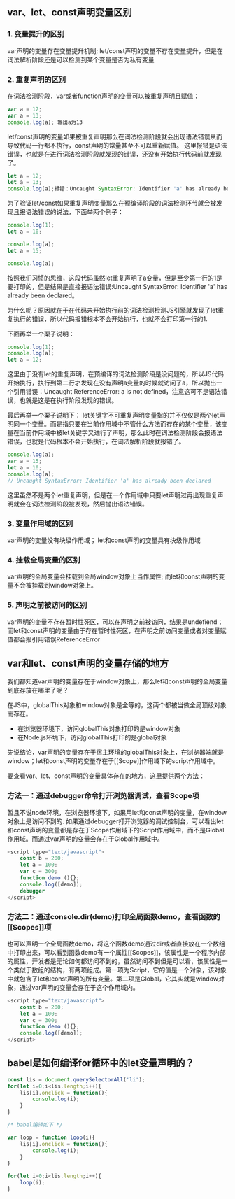 ## var、let、const声明变量区别

### 1. 变量提升的区别
var声明的变量存在变量提升机制;
let/const声明的变量不存在变量提升，但是在词法解析阶段还是可以检测到某个变量是否为私有变量

### 2. 重复声明的区别
在词法检测阶段，var或者function声明的变量可以被重复声明且赋值；

```js
var a = 12;
var a = 13;
console.log(a); 输出a为13
```

let/const声明的变量如果被重复声明那么在词法检测阶段就会出现语法错误从而导致代码一行都不执行，const声明的常量甚至不可以重新赋值。
这里报错是语法错误，也就是在进行词法检测阶段就发现的错误，还没有开始执行代码前就发现了。
```js
let a = 12;
let a = 13;
console.log(a);报错：Uncaught SyntaxError: Identifier 'a' has already been declared
```

为了验证let/const如果重复声明变量那么在预编译阶段的词法检测环节就会被发现且报语法错误的说法，下面举两个例子：
```js
console.log(1);
let a = 10;

console.log(a);
let a = 15;

console.log(a);
```
按照我们习惯的思维，这段代码虽然let重复声明了a变量，但是至少第一行的1是要打印的，但是结果是直接报语法错误:Uncaught SyntaxError: Identifier 'a' has already been declared。

为什么呢？原因就在于在代码未开始执行前的词法检测检测JS引擎就发现了let重复执行的错误，所以代码报错根本不会开始执行，也就不会打印第一行的1.

下面再举一个栗子说明：
```js
console.log(1);
console.log(a);
let a = 12;
```
这里由于没有let的重复声明，在预编译的词法检测阶段是没问题的，所以JS代码开始执行，执行到第二行才发现在没有声明a变量的时候就访问了a，所以抛出一个引用错误：Uncaught ReferenceError: a is not defined，注意这可不是语法错误，也就是这是在执行阶段发现的错误。

最后再举一个栗子说明下：
let关键字不可重复声明变量指的并不仅仅是两个let声明同一个变量。而是指只要在当前作用域中不管什么方法而存在的某个变量，该变量在当前作用域中被let关键字又进行了声明，那么此时在词法检测阶段会报语法错误，也就是代码根本不会开始执行，在词法解析阶段就报错了。
```js
console.log(a);
var a = 15;
let a = 10;
console.log(a);
// Uncaught SyntaxError: Identifier 'a' has already been declared
```
这里虽然不是两个let重复声明，但是在一个作用域中只要let声明过再出现重复声明就会在词法检测阶段被发现，然后抛出语法错误。

### 3. 变量作用域的区别
var声明的变量没有块级作用域；
let和const声明的变量具有块级作用域

### 4. 挂载全局变量的区别
var声明的全局变量会挂载到全局window对象上当作属性;
而let和const声明的变量不会被挂载到window对象上。

### 5. 声明之前被访问的区别
var声明的变量不存在暂时性死区，可以在声明之前被访问，结果是undefiend；
而let和const声明的变量由于存在暂时性死区，在声明之前访问变量或者对变量赋值都会报引用错误ReferenceError


## var和let、const声明的变量存储的地方
我们都知道var声明的变量存在于window对象上，那么let和const声明的全局变量到底存放在哪里了呢？

在JS中，globalThis对象和window对象是全等的，这两个都被当做全局顶级对象而存在。
+ 在浏览器环境下，访问globalThis对象打印的是window对象
+ 在Node.js环境下，访问globalThis打印的是global对象

先说结论，var声明的变量存在于宿主环境的globalThis对象上，在浏览器端就是window；let和const声明的变量存在于[[Scope]]作用域下的script作用域中。

要查看var、let、const声明的变量具体存在的地方，这里提供两个方法：
### 方法一：通过debugger命令打开浏览器调试，查看Scope项
暂且不说node环境，在浏览器环境下，如果用let和const声明的变量，在window对象上是访问不到的.
如果通过debugger打开浏览器的调试控制台，可以看出let和const声明的变量都是存在于Scope作用域下的Script作用域中，而不是Global作用域。而通过var声明的变量会存在于Global作用域中。
```js
<script type="text/javascript">
	const b = 200;
	let a = 100;
	var c = 300;
	function demo (){};
	console.log([demo]);
	debugger
</script>
```

### 方法二：通过console.dir(demo)打印全局函数demo，查看函数的[[Scopes]]项
也可以声明一个全局函数demo，将这个函数demo通过dir或者直接放在一个数组中打印出来，可以看到函数demo有一个属性[[Scopes]]，该属性是一个程序内部的属性，开发者是无论如何都访问不到的，虽然访问不到但是可以看，该属性是一个类似于数组的结构，有两项组成。第一项为Script，它的值是一个对象，该对象中就包含了let和const声明的所有变量。第二项是Global，它其实就是window对象，通过var声明的变量会存在于这个作用域内。
```js
<script type="text/javascript">
	const b = 200;
	let a = 100;
	var c = 300;
	function demo (){};
	console.log([demo]);
</script>
```

## babel是如何编译for循环中的let变量声明的？
```js
const lis = document.querySelectorAll('li');
for(let i=0;i<lis.length;i++){
	lis[i].onclick = function(){
		console.log(i);
	}
}

/* babel编译如下 */

var loop = function loop(i){
	lis[i].onclick = function(){
		console.log(i);
	}
}

for(let i=0;i<lis.length;i++){
	loop(i);
}


```